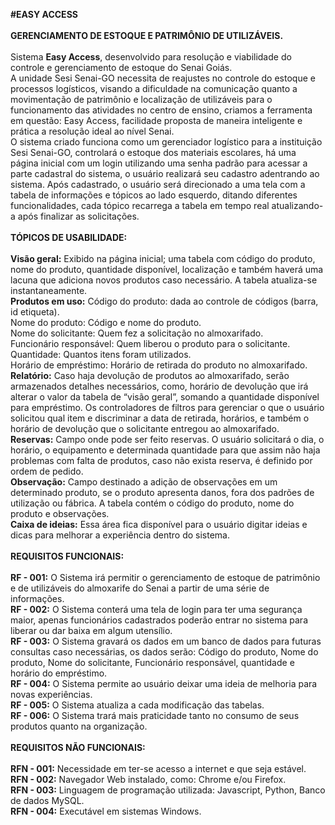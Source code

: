 <b>#EASY ACCESS</b><br>
<br>
<b>GERENCIAMENTO DE ESTOQUE E PATRIMÔNIO DE UTILIZÁVEIS.</b><br>
<br>
Sistema <b>Easy Access</b>, desenvolvido para resolução e viabilidade do controle e gerenciamento de estoque do Senai Goiás.<br>
A unidade Sesi Senai-GO necessita de reajustes no controle do estoque e processos logísticos, visando a dificuldade na comunicação quanto a movimentação de patrimônio e localização de utilizáveis para o funcionamento das atividades no centro de ensino, criamos a ferramenta em questão: Easy Access, facilidade proposta de maneira inteligente e prática a resolução ideal ao nível Senai.<br>
O sistema criado funciona como um gerenciador logístico para a instituição Sesi Senai-GO, controlará o estoque dos materiais escolares, há uma página inicial com um login utilizando uma senha padrão para acessar a parte cadastral do sistema, o usuário realizará seu cadastro adentrando ao sistema. Após cadastrado, o usuário será direcionado a uma tela com a tabela de informações e tópicos ao lado esquerdo, ditando diferentes funcionalidades, cada tópico recarrega a tabela em tempo real atualizando-a após finalizar as solicitações.<br>
<br>
<b>TÓPICOS DE USABILIDADE:</b>
<br>
<br>
<b>Visão geral:</b> Exibido na página inicial; uma tabela com código do produto, nome do produto, quantidade disponível, localização e também haverá uma lacuna que adiciona novos produtos caso necessário. A tabela atualiza-se instantaneamente.<br>
<b>Produtos em uso:</b> Código do produto: dada ao controle de códigos (barra, id etiqueta).<br>
Nome do produto: Código e nome do produto.<br>
Nome do solicitante: Quem fez a solicitação no almoxarifado.<br>
Funcionário responsável: Quem liberou o produto para o solicitante.<br>
Quantidade: Quantos itens foram utilizados.<br>
Horário de empréstimo: Horário de retirada do produto no almoxarifado.<br>
<b>Relatório:</b> Caso haja devolução de produtos ao almoxarifado, serão armazenados detalhes necessários, como, horário de devolução que irá alterar o valor da tabela de “visão geral”, somando a quantidade disponível para empréstimo. Os controladores  de filtros para gerenciar o que o usuário solicitou qual item e discriminar a data de retirada, horários, e também o horário de devolução que o solicitante entregou ao almoxarifado.<br>
<b>Reservas:</b> Campo onde pode ser feito reservas. O usuário solicitará o dia, o horário, o equipamento e determinada quantidade para que assim não haja problemas com falta de produtos, caso não exista reserva, é definido por ordem de pedido.<br>
<b>Observação:</b> Campo destinado a adição de observações em um determinado produto, se o produto apresenta danos, fora dos padrões de utilização ou fábrica. A tabela contém o código do produto, nome do produto e observações.<br>
<b>Caixa de ideias:</b> Essa área fica disponível para o usuário digitar ideias e dicas para melhorar a experiência dentro do sistema. 
<br>
<br>
<b>REQUISITOS FUNCIONAIS:</b><br>
<br>
<b>RF - 001:</b> O Sistema irá permitir o gerenciamento de estoque de patrimônio e de utilizáveis do almoxarife do Senai a partir de uma série de informações.
<br>
<b>RF - 002:</b> O Sistema conterá uma tela de login para ter uma segurança maior, apenas funcionários cadastrados poderão entrar no sistema para liberar ou dar baixa em algum utensílio.
 <br>
<b>RF - 003:</b> O Sistema gravará os dados em um banco de dados para futuras consultas caso necessárias, os dados serão: Código 
do produto, Nome do produto, Nome do solicitante, Funcionário responsável, quantidade e horário do empréstimo.
<br>
<b>RF - 004:</b> O Sistema permite ao usuário deixar uma ideia de melhoria para novas experiências.
<br>
<b>RF - 005:</b> O Sistema atualiza a cada modificação das tabelas.
<br>
<b>RF - 006:</b> O Sistema trará mais praticidade  tanto no consumo de seus produtos quanto na organização.
<br>
<br>
<b>REQUISITOS NÃO FUNCIONAIS:</b>
<br>
<br>
<b>RFN - 001:</b> Necessidade em ter-se acesso a internet e que seja estável.
<br>
<b>RFN - 002:</b> Navegador Web instalado, como: Chrome e/ou Firefox.
<br>
<b>RFN - 003:</b> Linguagem de programação utilizada: Javascript, Python, Banco de dados MySQL.
<br>
<b>RFN - 004:</b> Executável em sistemas Windows.
